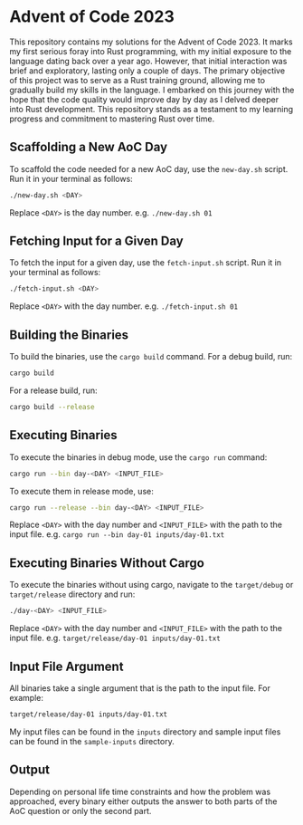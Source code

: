 # Advent of Code 2023

This repository contains my solutions for the Advent of Code 2023. It marks my first serious foray into Rust programming, with my initial exposure to the language dating back over a year ago. However, that initial interaction was brief and exploratory, lasting only a couple of days. The primary objective of this project was to serve as a Rust training ground, allowing me to gradually build my skills in the language. I embarked on this journey with the hope that the code quality would improve day by day as I delved deeper into Rust development. This repository stands as a testament to my learning progress and commitment to mastering Rust over time.

## Scaffolding a New AoC Day

To scaffold the code needed for a new AoC day, use the `new-day.sh` script. Run it in your terminal as follows:

```bash
./new-day.sh <DAY>
```
Replace `<DAY>` is the day number. e.g. `./new-day.sh 01`

## Fetching Input for a Given Day

To fetch the input for a given day, use the `fetch-input.sh` script. Run it in your terminal as follows:

```bash
./fetch-input.sh <DAY>
```
Replace `<DAY>` with the day number. e.g. `./fetch-input.sh 01`

## Building the Binaries

To build the binaries, use the `cargo build` command. For a debug build, run:

```bash
cargo build
```

For a release build, run:

```bash
cargo build --release
```

## Executing Binaries

To execute the binaries in debug mode, use the `cargo run` command:

```bash
cargo run --bin day-<DAY> <INPUT_FILE>
```

To execute them in release mode, use:

```bash
cargo run --release --bin day-<DAY> <INPUT_FILE>
```

Replace `<DAY>` with the day number and `<INPUT_FILE>` with the path to the input file. e.g. `cargo run --bin day-01 inputs/day-01.txt`

## Executing Binaries Without Cargo

To execute the binaries without using cargo, navigate to the `target/debug` or `target/release` directory and run:

```bash
./day-<DAY> <INPUT_FILE>
```

Replace `<DAY>` with the day number and `<INPUT_FILE>` with the path to the input file. e.g. `target/release/day-01 inputs/day-01.txt`

## Input File Argument

All binaries take a single argument that is the path to the input file. For example:

```bash
target/release/day-01 inputs/day-01.txt
```

My input files can be found in the `inputs` directory and sample input files can be found in the `sample-inputs` directory.

## Output

Depending on personal life time constraints and how the problem was approached, every binary either outputs the answer to both parts of the AoC question or only the second part.